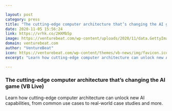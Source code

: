```yaml
---

layout: post
category: press
title: "The cutting-edge computer architecture that’s changing the AI game (VB Live)"
date: 2020-11-05 15:56:24
link: https://vrhk.co/2HXMb5p
image: https://venturebeat.com/wp-content/uploads/2020/11/data.GettyImages-1179285880.jpg?w=1200&strip=all
domain: venturebeat.com
author: "VentureBeat"
icon: https://venturebeat.com/wp-content/themes/vb-news/img/favicon.ico
excerpt: "Learn how cutting-edge computer architecture can unlock new AI capabilities, from common use cases to real-world case studies and more."

---
```


### The cutting-edge computer architecture that’s changing the AI game (VB Live)

Learn how cutting-edge computer architecture can unlock new AI capabilities, from common use cases to real-world case studies and more.